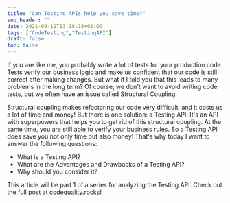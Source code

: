 ```yaml
---
title: "Can Testing APIs help you save time?"
sub_header: ""
date: 2021-09-19T13:18:18+01:00
tags: ["CodeTesting","TestingAPI"]
draft: false
toc: false
---
```


If you are like me, you probably write a lot of tests for your production code. Tests verify our business logic and make us confident that our code is still correct after making changes. But what if I told you that this leads to many problems in the long term? Of course, we don't want to avoid writing code tests, but we often have an issue called Structural Coupling.

Structural coupling makes refactoring our code very difficult, and it costs us a lot of time and money! But there is one solution: a Testing API. It's an API with superpowers that helps you to get rid of this structural coupling. At the same time, you are still able to verify your business rules. So a Testing API does save you not only time but also money! That's why today I want to answer the following questions:

* What is a Testing API?
* What are the Advantages and Drawbacks of a Testing API?
* Why should you consider it?

This article will be part 1 of a series for analyzing the Testing API. Check out the full post at [codequality.rocks](https://www.codequality.rocks/post/testing-api)!